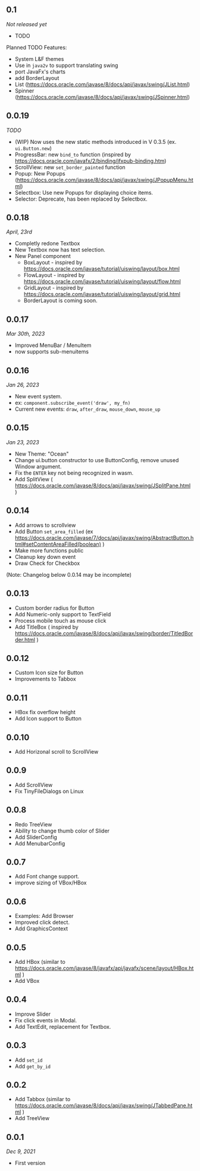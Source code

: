 ## 0.1
*Not released yet*
- TODO

Planned TODO Features:
- System L&F themes
- Use in `java2v` to support translating swing
- port JavaFx's charts
- add BorderLayout
- List (https://docs.oracle.com/javase/8/docs/api/javax/swing/JList.html)
- Spinner (https://docs.oracle.com/javase/8/docs/api/javax/swing/JSpinner.html)

## 0.0.19
*TODO*
- (WIP) Now uses the new static methods introduced in V 0.3.5 (ex. `ui.Button.new`)
- ProgressBar: new `bind_to` function (inspired by https://docs.oracle.com/javafx/2/binding/jfxpub-binding.htm)
- ScrollView: new `set_border_painted` function
- Popup: New Popups (https://docs.oracle.com/javase/8/docs/api/javax/swing/JPopupMenu.html)
- Selectbox: Use new Popups for displaying choice items.
- Selector: Deprecate, has been replaced by Selectbox.

## 0.0.18
*April, 23rd*
- Completly redone Textbox
- New Textbox now has text selection.
- New Panel component
	- BoxLayout -  inspired by https://docs.oracle.com/javase/tutorial/uiswing/layout/box.html
	- FlowLayout - inspired by https://docs.oracle.com/javase/tutorial/uiswing/layout/flow.html
	- GridLayout - inspired by https://docs.oracle.com/javase/tutorial/uiswing/layout/grid.html
	- BorderLayout is coming soon.

## 0.0.17
*Mar 30th, 2023*
- Improved MenuBar / MenuItem
- now supports sub-menuitems

## 0.0.16
*Jan 26, 2023*
- New event system.
- ex: `component.subscribe_event('draw', my_fn)`
- Current new events: `draw`, `after_draw`, `mouse_down`, `mouse_up`

## 0.0.15
*Jan 23, 2023*
- New Theme: "Ocean"
- Change ui.button constructor to use ButtonConfig, remove unused Window argument.
- Fix the `ENTER` key not being recognized in wasm.
- Add SplitView ( https://docs.oracle.com/javase/8/docs/api/javax/swing/JSplitPane.html )

## 0.0.14
- Add arrows to scrollview
- Add Button `set_area_filled` (ex https://docs.oracle.com/javase/7/docs/api/javax/swing/AbstractButton.html#setContentAreaFilled(boolean) )
- Make more functions public
- Cleanup key down event
- Draw Check for Checkbox

(Note: Changelog below 0.0.14 may be incomplete)

## 0.0.13
- Custom border radius for Button 
- Add Numeric-only support to TextField
- Process mobile touch as mouse click
- Add TitleBox ( inspired by https://docs.oracle.com/javase/8/docs/api/javax/swing/border/TitledBorder.html )

## 0.0.12
- Custom Icon size for Button
- Improvements to Tabbox

## 0.0.11
- HBox fix overflow height
- Add Icon support to Button

## 0.0.10
- Add Horizonal scroll to ScrollView

## 0.0.9
- Add ScrollView
- Fix TinyFileDialogs on Linux

## 0.0.8
- Redo TreeView
- Ability to change thumb color of Slider
- Add SliderConfig
- Add MenubarConfig

## 0.0.7
- Add Font change support.
- improve sizing of VBox/HBox

## 0.0.6
- Examples: Add Browser
- Improved click detect.
- Add GraphicsContext

## 0.0.5
- Add HBox (similar to https://docs.oracle.com/javase/8/javafx/api/javafx/scene/layout/HBox.html )
- Add VBox

## 0.0.4
- Improve Slider
- Fix click events in Modal.
- Add TextEdit, replacement for Textbox.

## 0.0.3
- Add `set_id`
- Add `get_by_id`

## 0.0.2
- Add Tabbox (similar to https://docs.oracle.com/javase/8/docs/api/javax/swing/JTabbedPane.html ) 
- Add TreeView

## 0.0.1
*Dec 9, 2021*
- First version
